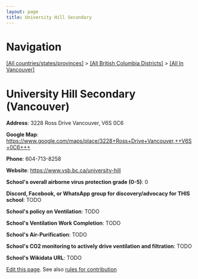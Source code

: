 ```yaml
---
layout: page
title: University Hill Secondary
---
```

# Navigation

[[All countries/states/provinces]](../../..) > [[All British Columbia Districts]](../..) > [[All In Vancouver]](..)

# University Hill Secondary (Vancouver)

**Address**: 3228 Ross Drive Vancouver,  V6S 0C6

**Google Map**: <https://www.google.com/maps/place/3228+Ross+Drive+Vancouver,++V6S+0C6+++>

**Phone**: 604-713-8258

**Website**: <https://www.vsb.bc.ca/university-hill>

**School's overall airborne virus protection grade (0-5)**: 0

**Discord, Facebook, or WhatsApp group for discovery/advocacy for THIS school**: TODO

**School's policy on Ventilation**: TODO

**School's Ventilation Work Completion**: TODO

**School's Air-Purification**: TODO

**School's CO2 monitoring to actively drive ventilation and filtration**: TODO

**School's Wikidata URL**: TODO


[Edit this page](https://github.com/ventilate-schools/BC/edit/main/./Vancouver/University_Hill_Secondary.md). See also [rules for contribution](../../../contribution-rules/)